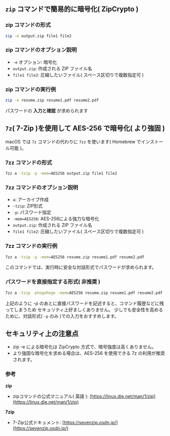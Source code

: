## `zip` コマンドで簡易的に暗号化( ZipCrypto )

### zip コマンドの形式

```bash
zip -e output.zip file1 file2
```

### zip コマンドのオプション説明

- `-e` オプション: 暗号化
- `output.zip`: 作成される ZIP ファイル名
- `file1 file2`: 圧縮したいファイル( スペース区切りで複数指定可 )

### zip コマンドの実行例

```bash
zip -e resume.zip resume1.pdf resume2.pdf
```

パスワードの **入力と確認** が求められます

## `7z`( 7-Zip )を使用して AES-256 で暗号化( より強固 )

macOS では `7z` コマンドの代わりに `7zz` を使います( Homebrew でインストール可能 )。

### 7zz コマンドの形式

```bash
7zz a -tzip -p -mem=AES256 output.zip file1 file2
```

### 7zz コマンドのオプション説明

- `a`: アーカイブ作成
- `-tzip`: ZIP形式
- `-p`: パスワード指定
- `-mem=AES256`: AES-256による強力な暗号化
- `output.zip`: 作成される ZIP ファイル名
- `file1 file2`: 圧縮したいファイル( スペース区切りで複数指定可 )

### 7zz コマンドの実行例

```bash
7zz a -tzip -p -mem=AES256 resume.zip resume1.pdf resume2.pdf
```

このコマンドでは、実行時に安全な対話形式でパスワードが求められます。

### パスワードを直接指定する形式( 非推奨 )

```bash
7zz a -tzip -phogehoge -mem=AES256 resume.zip resume1.pdf resume2.pdf
```

上記のように -p のあとに直接パスワードを記述すると、コマンド履歴などに残ってしまうため セキュリティ上好ましくありません。
少しでも安全性を高めるために、対話形式( `-p` のみ )での入力をおすすめします。

## セキュリティ上の注意点

- zip -e による暗号化は ZipCrypto 方式で、暗号強度は高くありません。
- より強固な暗号化を求める場合は、AES-256 を使用できる 7z の利用が推奨されます。

### 参考

**zip**
- zipコマンドの公式マニュアル( 英語 ):  [https://linux.die.net/man/1/zip](https://linux.die.net/man/1/zip)

**7zip**
- 7-Zip公式ドキュメント: [https://sevenzip.osdn.jp/](https://sevenzip.osdn.jp/)
